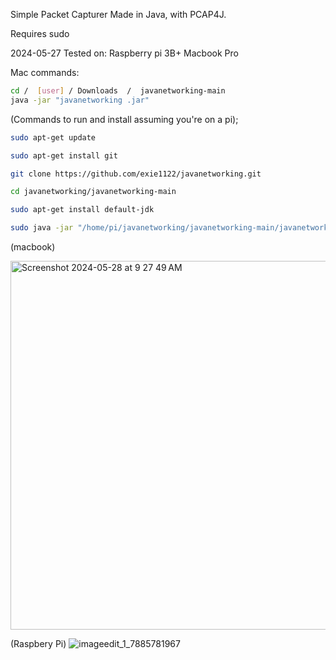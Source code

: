 Simple Packet Capturer Made in Java, with PCAP4J.

Requires sudo 

2024-05-27 
Tested on:
Raspberry pi 3B+ 
Macbook Pro

Mac commands:
```bash
cd /  [user] / Downloads  /  javanetworking-main
java -jar "javanetworking .jar"
```



(Commands to run and install assuming you're on a pi);
```bash
sudo apt-get update

sudo apt-get install git

git clone https://github.com/exie1122/javanetworking.git

cd javanetworking/javanetworking-main

sudo apt-get install default-jdk

sudo java -jar "/home/pi/javanetworking/javanetworking-main/javanetworking .jar"
```










(macbook)

<img width="590" alt="Screenshot 2024-05-28 at 9 27 49 AM" src="https://github.com/exie1122/javanetworking/assets/165369920/73324630-7d9c-4211-9824-4196019f23c7">









(Raspbery Pi)
![imageedit_1_7885781967](https://github.com/exie1122/javanetworking/assets/165369920/2d872538-5411-4020-9e41-e4477bbfeea1)
